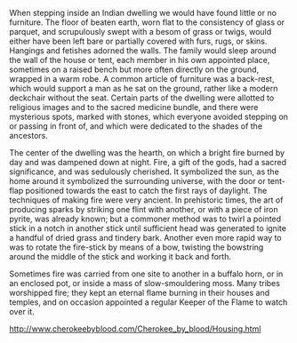 When stepping inside an Indian dwelling we would have found little or no furniture. The floor of beaten earth, worn flat to the consistency of glass or parquet, and scrupulously swept with a besom of grass or twigs, would either have been left bare or partially covered with furs, rugs, or skins. Hangings and fetishes adorned the walls. The family would sleep around the wall of the house or tent, each member in his own appointed place, sometimes on a raised bench but more often directly on the ground, wrapped in a warm robe. A common article of furniture was a back-rest, which would support a man as he sat on the ground, rather like a modern deckchair without the seat. Certain parts of the dwelling were allotted to religious images and to the sacred medicine bundle, and there were mysterious spots, marked with stones, which everyone avoided stepping on or passing in front of, and which were dedicated to the shades of the ancestors.

The center of the dwelling was the hearth, on which a bright fire burned by day and was dampened down at night. Fire, a gift of the gods, had a sacred significance, and was sedulously cherished. It symbolized the sun, as the home around it symbolized the surrounding universe, with the door or tent-flap positioned towards the east to catch the first rays of daylight. The techniques of making fire were very ancient. In prehistoric times, the art of producing sparks by striking one flint with another, or with a piece of iron pyrite, was already known; but a commoner method was to twirl a pointed stick in a notch in another stick until sufficient head was generated to ignite a handful of dried grass and tindery bark. Another even more rapid way to was to rotate the fire-stick by means of a bow, twisting the bowstring around the middle of the stick and working it back and forth.

Sometimes fire was carried from one site to another in a buffalo horn, or in an enclosed pot, or inside a mass of slow-smouldering moss. Many tribes worshipped fire; they kept an eternal flame burning in their houses and temples, and on occasion appointed a regular Keeper of the Flame to watch over it.

http://www.cherokeebyblood.com/Cherokee_by_blood/Housing.html